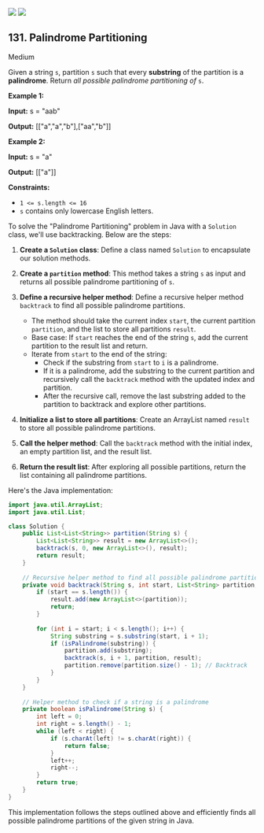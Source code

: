 [![](https://img.shields.io/github/stars/javadev/LeetCode-in-Java?label=Stars&style=flat-square)](https://github.com/javadev/LeetCode-in-Java)
[![](https://img.shields.io/github/forks/javadev/LeetCode-in-Java?label=Fork%20me%20on%20GitHub%20&style=flat-square)](https://github.com/javadev/LeetCode-in-Java/fork)

## 131\. Palindrome Partitioning

Medium

Given a string `s`, partition `s` such that every **substring** of the partition is a **palindrome**. Return _all possible palindrome partitioning of_ `s`.

**Example 1:**

**Input:** s = "aab"

**Output:** [["a","a","b"],["aa","b"]] 

**Example 2:**

**Input:** s = "a"

**Output:** [["a"]] 

**Constraints:**

*   `1 <= s.length <= 16`
*   `s` contains only lowercase English letters.

To solve the "Palindrome Partitioning" problem in Java with a `Solution` class, we'll use backtracking. Below are the steps:

1. **Create a `Solution` class**: Define a class named `Solution` to encapsulate our solution methods.

2. **Create a `partition` method**: This method takes a string `s` as input and returns all possible palindrome partitioning of `s`.

3. **Define a recursive helper method**: Define a recursive helper method `backtrack` to find all possible palindrome partitions.
   - The method should take the current index `start`, the current partition `partition`, and the list to store all partitions `result`.
   - Base case: If `start` reaches the end of the string `s`, add the current partition to the result list and return.
   - Iterate from `start` to the end of the string:
     - Check if the substring from `start` to `i` is a palindrome.
     - If it is a palindrome, add the substring to the current partition and recursively call the `backtrack` method with the updated index and partition.
     - After the recursive call, remove the last substring added to the partition to backtrack and explore other partitions.

4. **Initialize a list to store all partitions**: Create an ArrayList named `result` to store all possible palindrome partitions.

5. **Call the helper method**: Call the `backtrack` method with the initial index, an empty partition list, and the result list.

6. **Return the result list**: After exploring all possible partitions, return the list containing all palindrome partitions.

Here's the Java implementation:

```java
import java.util.ArrayList;
import java.util.List;

class Solution {
    public List<List<String>> partition(String s) {
        List<List<String>> result = new ArrayList<>();
        backtrack(s, 0, new ArrayList<>(), result);
        return result;
    }
    
    // Recursive helper method to find all possible palindrome partitions
    private void backtrack(String s, int start, List<String> partition, List<List<String>> result) {
        if (start == s.length()) {
            result.add(new ArrayList<>(partition));
            return;
        }
        
        for (int i = start; i < s.length(); i++) {
            String substring = s.substring(start, i + 1);
            if (isPalindrome(substring)) {
                partition.add(substring);
                backtrack(s, i + 1, partition, result);
                partition.remove(partition.size() - 1); // Backtrack
            }
        }
    }
    
    // Helper method to check if a string is a palindrome
    private boolean isPalindrome(String s) {
        int left = 0;
        int right = s.length() - 1;
        while (left < right) {
            if (s.charAt(left) != s.charAt(right)) {
                return false;
            }
            left++;
            right--;
        }
        return true;
    }
}
```

This implementation follows the steps outlined above and efficiently finds all possible palindrome partitions of the given string in Java.